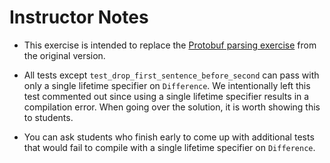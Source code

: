 # Instructor Notes

* This exercise is intended to replace the [Protobuf parsing exercise](https://google.github.io/comprehensive-rust/lifetimes/exercise.html) from the original version.

* All tests except `test_drop_first_sentence_before_second` can pass with only a single lifetime specifier on `Difference`. 
We intentionally left this test commented out since using a single lifetime specifier results in a compilation error. When going over the solution, it is worth showing this to students.

* You can ask students who finish early to come up with additional tests that would fail to compile with a single lifetime specifier on `Difference`.